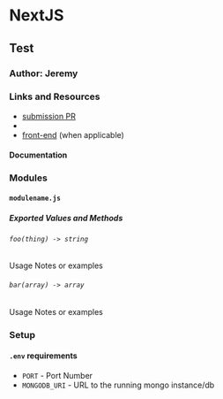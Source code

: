 # NextJS

## Test

### Author: Jeremy 

### Links and Resources
* [submission PR](http://xyz.com)
*
* [front-end](http://xyz.com) (when applicable)

#### Documentation


### Modules
#### `modulename.js`
##### Exported Values and Methods

###### `foo(thing) -> string`
Usage Notes or examples

###### `bar(array) -> array`
Usage Notes or examples

### Setup
#### `.env` requirements
* `PORT` - Port Number
* `MONGODB_URI` - URL to the running mongo instance/db

  



